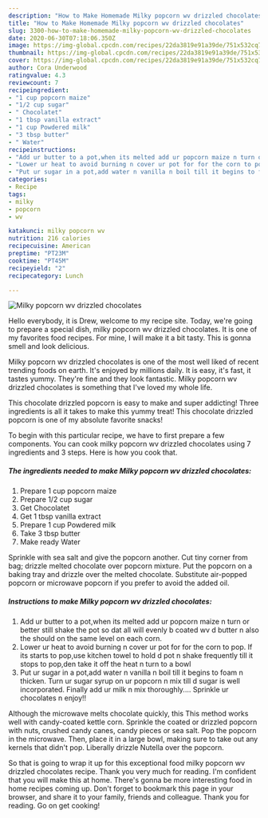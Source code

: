 ```yaml
---
description: "How to Make Homemade Milky popcorn wv drizzled chocolates"
title: "How to Make Homemade Milky popcorn wv drizzled chocolates"
slug: 3300-how-to-make-homemade-milky-popcorn-wv-drizzled-chocolates
date: 2020-06-30T07:18:06.350Z
image: https://img-global.cpcdn.com/recipes/22da3819e91a39de/751x532cq70/milky-popcorn-wv-drizzled-chocolates-recipe-main-photo.jpg
thumbnail: https://img-global.cpcdn.com/recipes/22da3819e91a39de/751x532cq70/milky-popcorn-wv-drizzled-chocolates-recipe-main-photo.jpg
cover: https://img-global.cpcdn.com/recipes/22da3819e91a39de/751x532cq70/milky-popcorn-wv-drizzled-chocolates-recipe-main-photo.jpg
author: Cora Underwood
ratingvalue: 4.3
reviewcount: 7
recipeingredient:
- "1 cup popcorn maize"
- "1/2 cup sugar"
- " Chocolatet"
- "1 tbsp vanilla extract"
- "1 cup Powdered milk"
- "3 tbsp butter"
- " Water"
recipeinstructions:
- "Add ur butter to a pot,when its melted add ur popcorn maize n turn or better still shake the pot so dat all will evenly b coated wv d butter n also the should on the same level on each corn."
- "Lower ur heat to avoid burning n cover ur pot for for the corn to pop. If its starts to pop,use kitchen towel to hold d pot n shake frequently till it stops to pop,den take it off the heat n turn to a bowl"
- "Put ur sugar in a pot,add water n vanilla n boil till it begins to foam n thicken. Turn ur sugar syrup on ur popcorn n mix till d sugar is well incorporated. Finally add ur milk n mix thoroughly.... Sprinkle ur chocolates n enjoy!!"
categories:
- Recipe
tags:
- milky
- popcorn
- wv

katakunci: milky popcorn wv 
nutrition: 216 calories
recipecuisine: American
preptime: "PT23M"
cooktime: "PT45M"
recipeyield: "2"
recipecategory: Lunch

---
```



![Milky popcorn wv drizzled chocolates](https://img-global.cpcdn.com/recipes/22da3819e91a39de/751x532cq70/milky-popcorn-wv-drizzled-chocolates-recipe-main-photo.jpg)

Hello everybody, it is Drew, welcome to my recipe site. Today, we're going to prepare a special dish, milky popcorn wv drizzled chocolates. It is one of my favorites food recipes. For mine, I will make it a bit tasty. This is gonna smell and look delicious.

Milky popcorn wv drizzled chocolates is one of the most well liked of recent trending foods on earth. It's enjoyed by millions daily. It is easy, it's fast, it tastes yummy. They're fine and they look fantastic. Milky popcorn wv drizzled chocolates is something that I've loved my whole life.

This chocolate drizzled popcorn is easy to make and super addicting! Three ingredients is all it takes to make this yummy treat! This chocolate drizzled popcorn is one of my absolute favorite snacks!


To begin with this particular recipe, we have to first prepare a few components. You can cook milky popcorn wv drizzled chocolates using 7 ingredients and 3 steps. Here is how you cook that.

<!--inarticleads1-->

##### The ingredients needed to make Milky popcorn wv drizzled chocolates:

1. Prepare 1 cup popcorn maize
1. Prepare 1/2 cup sugar
1. Get  Chocolatet
1. Get 1 tbsp vanilla extract
1. Prepare 1 cup Powdered milk
1. Take 3 tbsp butter
1. Make ready  Water


Sprinkle with sea salt and give the popcorn another. Cut tiny corner from bag; drizzle melted chocolate over popcorn mixture. Put the popcorn on a baking tray and drizzle over the melted chocolate. Substitute air-popped popcorn or microwave popcorn if you prefer to avoid the added oil. 

<!--inarticleads2-->

##### Instructions to make Milky popcorn wv drizzled chocolates:

1. Add ur butter to a pot,when its melted add ur popcorn maize n turn or better still shake the pot so dat all will evenly b coated wv d butter n also the should on the same level on each corn.
1. Lower ur heat to avoid burning n cover ur pot for for the corn to pop. If its starts to pop,use kitchen towel to hold d pot n shake frequently till it stops to pop,den take it off the heat n turn to a bowl
1. Put ur sugar in a pot,add water n vanilla n boil till it begins to foam n thicken. Turn ur sugar syrup on ur popcorn n mix till d sugar is well incorporated. Finally add ur milk n mix thoroughly.... Sprinkle ur chocolates n enjoy!!


Although the microwave melts chocolate quickly, this This method works well with candy-coated kettle corn. Sprinkle the coated or drizzled popcorn with nuts, crushed candy canes, candy pieces or sea salt. Pop the popcorn in the microwave. Then, place it in a large bowl, making sure to take out any kernels that didn&#39;t pop. Liberally drizzle Nutella over the popcorn. 

So that is going to wrap it up for this exceptional food milky popcorn wv drizzled chocolates recipe. Thank you very much for reading. I'm confident that you will make this at home. There's gonna be more interesting food in home recipes coming up. Don't forget to bookmark this page in your browser, and share it to your family, friends and colleague. Thank you for reading. Go on get cooking!
